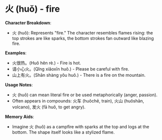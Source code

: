 # **火 (huǒ) - fire**

**Character Breakdown**:  
- 火 (huǒ): Represents "fire." The character resembles flames rising: the top strokes are like sparks, the bottom strokes fan outward like blazing fire.

**Examples**:  
- 火很热。(Huǒ hěn rè.) - Fire is hot.  
- 请小心火。(Qǐng xiǎoxīn huǒ.) - Please be careful with fire.  
- 山上有火。(Shān shàng yǒu huǒ.) - There is a fire on the mountain.

**Usage Notes**:  
- 火 (huǒ) can mean literal fire or be used metaphorically (anger, passion).  
- Often appears in compounds: 火车 (huǒchē, train), 火山 (huǒshān, volcano), 发火 (fā huǒ, to get angry).

**Memory Aids**:  
- Imagine 火 (huǒ) as a campfire with sparks at the top and logs at the bottom. The shape itself looks like a stylized flame.